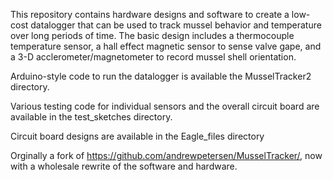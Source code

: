 This repository contains hardware designs and software to create a low-cost datalogger that can be used to track mussel behavior and temperature over long periods of time. The basic design includes a thermocouple temperature sensor, a hall effect magnetic sensor to sense valve gape, and a 3-D acclerometer/magnetometer to record mussel shell orientation.

Arduino-style code to run the datalogger is available the MusselTracker2 directory.

Various testing code for individual sensors and the overall circuit board are available in the test_sketches directory. 

Circuit board designs are available in the Eagle_files directory

Orginally a fork of https://github.com/andrewpetersen/MusselTracker/, now with a wholesale rewrite of the software and hardware. 
